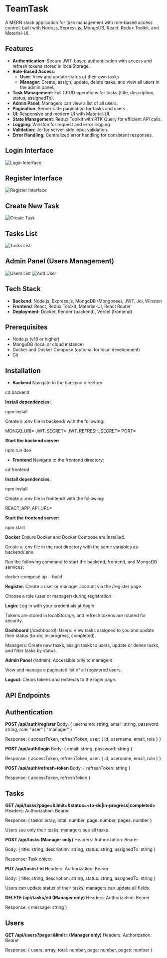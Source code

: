 # TeamTask

A MERN stack application for task management with role-based access control, built with Node.js, Express.js, MongoDB, React, Redux Toolkit, and Material-UI.

## Features
- **Authentication**: Secure JWT-based authentication with access and refresh tokens stored in localStorage.
- **Role-Based Access**:
  - **User**: View and update status of their own tasks.
  - **Manager**: Create, assign, update, delete tasks, and view all users in the admin panel.
- **Task Management**: Full CRUD operations for tasks (title, description, status, assignedTo).
- **Admin Panel**: Managers can view a list of all users.
- **Pagination**: Server-side pagination for tasks and users.
- **UI**: Responsive and modern UI with Material-UI.
- **State Management**: Redux Toolkit with RTK Query for efficient API calls.
- **Logging**: Winston for request and error logging.
- **Validation**: Joi for server-side input validation.
- **Error Handling**: Centralized error handling for consistent responses.

## Login Interface
![Login Interface](images/login-tt.png)

## Register Interface
![Register Interface](images/register-tt.png)

## Create New Task
![Create Task](images/addtask_tt.png)

## Tasks List
![Tasks List](images/tasklist-tt.png)

## Admin Panel (Users Management)
![Users List](images/userslist-tt.png)
![Add User](images/adduser-tt.png)

## Tech Stack
- **Backend**: Node.js, Express.js, MongoDB (Mongoose), JWT, Joi, Winston
- **Frontend**: React, Redux Toolkit, Material-UI, React Router
- **Deployment**: Docker, Render (backend), Vercel (frontend)

## Prerequisites
- Node.js (v16 or higher)
- MongoDB (local or cloud instance)
- Docker and Docker Compose (optional for local development)
- Git

## Installation

- **Backend**
Navigate to the backend directory:

cd backend

**Install dependencies:**


npm install

Create a .env file in backend/ with the following:

MONGO_URI=
JWT_SECRET=
JWT_REFRESH_SECRET=
PORT=


**Start the backend server:**

npm run dev



- **Frontend**
Navigate to the frontend directory:

cd frontend

**Install dependencies:**

npm install

Create a .env file in frontend/ with the following:

REACT_APP_API_URL=

**Start the frontend server:**

npm start


**Docker**
Ensure Docker and Docker Compose are installed.

Create a .env file in the root directory with the same variables as backend/.env.

Run the following command to start the backend, frontend, and MongoDB services:

docker-compose up --build


**Register**:
Create a user or manager account via the /register page.

Choose a role (user or manager) during registration.

**Login**:
Log in with your credentials at /login.

Tokens are stored in localStorage, and refresh tokens are rotated for security.

**Dashboard** (/dashboard):
Users: View tasks assigned to you and update their status (to-do, in-progress, completed).

Managers: Create new tasks, assign tasks to users, update or delete tasks, and filter tasks by status.

**Admin Panel** (/admin):
Accessible only to managers.

View and manage a paginated list of all registered users.

**Logout**: Clears tokens and redirects to the login page.

## API Endpoints
## Authentication
**POST /api/auth/register**
Body: { username: string, email: string, password: string, role: "user" | "manager" }

Response: { accessToken, refreshToken, user: { id, username, email, role } }

**POST /api/auth/login**
Body: { email: string, password: string }

Response: { accessToken, refreshToken, user: { id, username, email, role } }

**POST /api/auth/refresh-token**
Body: { refreshToken: string }

Response: { accessToken, refreshToken }

## Tasks
**GET /api/tasks?page=<number>&limit=<number>&status=<to-do|in-progress|completed>**
Headers: Authorization: Bearer <accessToken>

Response: { tasks: array, total: number, page: number, pages: number }

Users see only their tasks; managers see all tasks.

**POST /api/tasks (Manager only)**
Headers: Authorization: Bearer <accessToken>

Body: { title: string, description: string, status: string, assignedTo: string }

Response: Task object

**PUT /api/tasks/:id**
Headers: Authorization: Bearer <accessToken>

Body: { title: string, description: string, status: string, assignedTo: string }

Users can update status of their tasks; managers can update all fields.

**DELETE /api/tasks/:id (Manager only)**
Headers: Authorization: Bearer <accessToken>

Response: { message: string }

## Users
**GET /api/users?page=<number>&limit=<number> (Manager only)**
Headers: Authorization: Bearer <accessToken>

Response: { users: array, total: number, page: number, pages: number }

